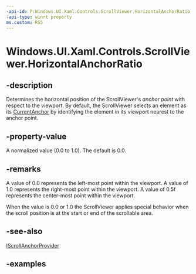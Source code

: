 ```yaml
---
-api-id: P:Windows.UI.Xaml.Controls.ScrollViewer.HorizontalAnchorRatio
-api-type: winrt property
ms.custom: RS5
---
```


<!-- Property syntax.
public double HorizontalAnchorRatio { get;  set; }
-->

# Windows.UI.Xaml.Controls.ScrollViewer.HorizontalAnchorRatio

## -description

Determines the horizontal position of the ScrollViewer's *anchor point* with respect to the viewport. By default, the ScrollViewer selects an element as its [CurrentAnchor](iscrollanchorprovider_currentanchor.md) by identifying the element in its viewport nearest to the anchor point.



## -property-value

A normalized value (0.0 to 1.0). The default is 0.0.

## -remarks

A value of 0.0 represents the left-most point within the viewport. A value of 1.0 represents the right-most point within the viewport. A value of 0.5f represents the center-most point within the viewport.

When the value is 0.0 or 1.0 the ScrollViewer applies special behavior when the scroll position is at the start or end of the scrollable area.

## -see-also

[IScrollAnchorProvider](iscrollanchorprovider.md)

## -examples
